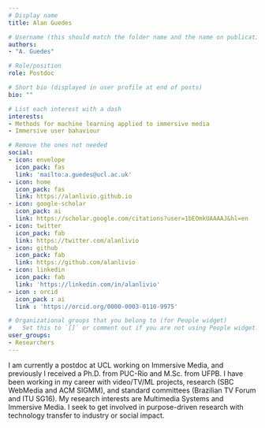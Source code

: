 ```yaml
---
# Display name
title: Alan Guedes

# Username (this should match the folder name and the name on publications)
authors:
- "A. Guedes"

# Role/position
role: Postdoc

# Short bio (displayed in user profile at end of posts)
bio: ""

# List each interest with a dash
interests:
- Methods for machine learning applied to immersive media
- Immersive user bahaviour

# Remove the ones not needed
social:
- icon: envelope
  icon_pack: fas
  link: 'mailto:a.guedes@ucl.ac.uk'
- icon: home
  icon_pack: fas
  link: https://alanlivio.github.io
- icon: google-scholar
  icon_pack: ai
  link: https://scholar.google.com/citations?user=1bEOmkUAAAAJ&hl=en
- icon: twitter
  icon_pack: fab
  link: https://twitter.com/alanlivio
- icon: github
  icon_pack: fab
  link: https://github.com/alanlivio
- icon: linkedin
  icon_pack: fab
  link: 'https://linkedin.com/in/alanlivio'
- icon : orcid
  icon_pack : ai
  link : 'https://orcid.org/0000-0003-0110-9975'

# Organizational groups that you belong to (for People widget)
#   Set this to `[]` or comment out if you are not using People widget.
user_groups:
- Researchers
---
```


I am currently a postdoc at UCL working on Immersive Media, and previously I received a Ph.D. from PUC-Rio and M.Sc. from UFPB. I have been working in my career with video/TV/ML projects, research (SBC WebMedia and ACM SIGMM), and standard committees (Brazilian TV Forum and ITU SG16). My research interests are Multimedia Systems and Immersive Media. I seek to get involved in purpose-driven research with technology transfer to industry or social impact.
